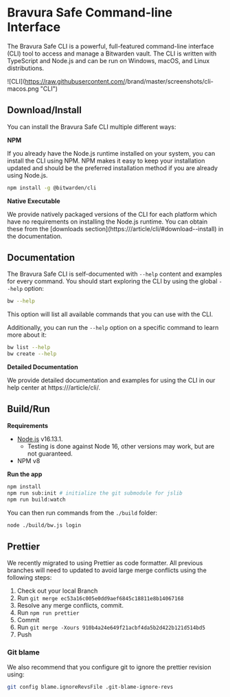 # Bravura Safe Command-line Interface


The Bravura Safe CLI is a powerful, full-featured command-line interface (CLI) tool to access and manage a Bitwarden vault. The CLI is written with TypeScript and Node.js and can be run on Windows, macOS, and Linux distributions.

![CLI](https://raw.githubusercontent.com/<replace me>/brand/master/screenshots/cli-macos.png "CLI")

## Download/Install

You can install the Bravura Safe CLI multiple different ways:

**NPM**

If you already have the Node.js runtime installed on your system, you can install the CLI using NPM. NPM makes it easy to keep your installation updated and should be the preferred installation method if you are already using Node.js.

```bash
npm install -g @bitwarden/cli
```

**Native Executable**

We provide natively packaged versions of the CLI for each platform which have no requirements on installing the Node.js runtime. You can obtain these from the [downloads section](https://<replace me>/article/cli/#download--install) in the documentation.


## Documentation

The Bravura Safe CLI is self-documented with `--help` content and examples for every command. You should start exploring the CLI by using the global `--help` option:

```bash
bw --help
```

This option will list all available commands that you can use with the CLI.

Additionally, you can run the `--help` option on a specific command to learn more about it:

```bash
bw list --help
bw create --help
```

**Detailed Documentation**

We provide detailed documentation and examples for using the CLI in our help center at https://<replace me>/article/cli/.

## Build/Run

**Requirements**

- [Node.js](https://nodejs.org) v16.13.1.
  - Testing is done against Node 16, other versions may work, but are not guaranteed.
- NPM v8

**Run the app**

```bash
npm install
npm run sub:init # initialize the git submodule for jslib
npm run build:watch
```

You can then run commands from the `./build` folder:

```bash
node ./build/bw.js login
```

## Prettier

We recently migrated to using Prettier as code formatter. All previous branches will need to updated to avoid large merge conflicts using the following steps:

1. Check out your local Branch
2. Run `git merge ec53a16c005e0dd9aef6845c18811e8b14067168`
3. Resolve any merge conflicts, commit.
4. Run `npm run prettier`
5. Commit
6. Run `git merge -Xours 910b4a24e649f21acbf4da5b2d422b121d514bd5`
7. Push

### Git blame

We also recommend that you configure git to ignore the prettier revision using:

```bash
git config blame.ignoreRevsFile .git-blame-ignore-revs
```
